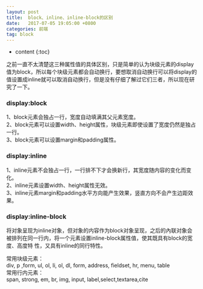 ```yaml
---
layout: post
title:  block、inline、inline-block的区别
date:   2017-07-05 19:05:00 +0800
categories: 前端
tag: block
---
```


* content
{:toc}

之前一直不太清楚这三种属性值的具体区别，只是简单的认为块级元素的display值为block，所以每个块级元素都会自动换行，要想取消自动换行可以将display的值设置成inline就可以取消自动换行，但是没有仔细了解过它们三者，所以现在研究了一下。

### display:block
1、block元素会独占一行，宽度自动填满其父元素宽度。<br>
2、block元素可以设置width、height属性，块级元素即使设置了宽度仍然是独占一行。<br>
3、block元素可以设置margin和padding属性。

### display:inline
1、inline元素不会独占一行，一行排不下才会换新行，其宽度随内容的变化而变化。<br>
2、inline元素设置width、height属性无效。<br>
3、inline元素margin和padding水平方向能产生效果，竖直方向不会产生边距效果。

### display:inline-block
  将对象呈现为inline对象，但对象的内容作为block对象呈现，之后的內联对象会被排列在同一行内，将一个元素设置inline-block属性值，使其既具有block的宽度、高度特
性，又具有inline的同行特性。



常用块级元素：<br>
div, p ,form, ul, ol, li, ol, dl, form, address, fieldset, hr, menu, table
<br>
常用行内元素：<br>
span, strong, em, br, img, input, label,select,textarea,cite